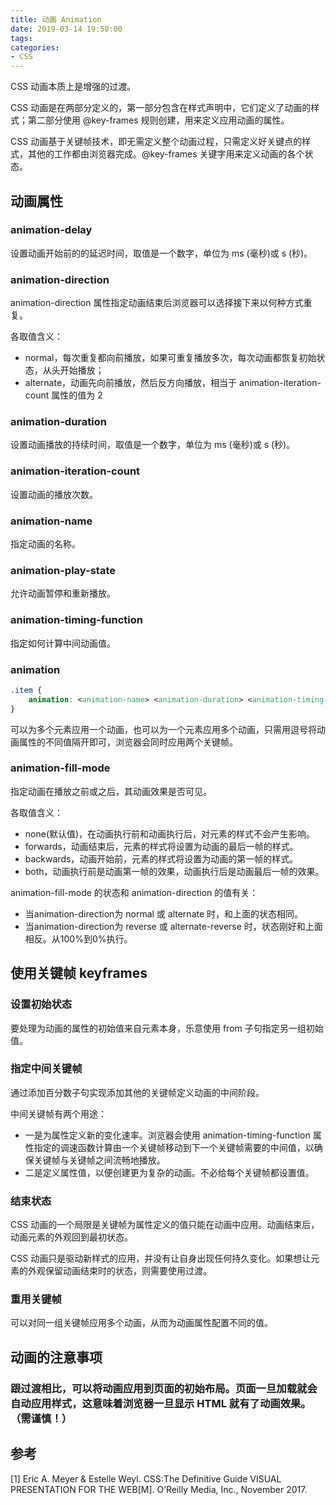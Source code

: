 ```yaml
---
title: 动画 Animation
date: 2019-03-14 19:50:00
tags:
categories:
- CSS
---
```


CSS 动画本质上是增强的过渡。

CSS 动画是在两部分定义的，第一部分包含在样式声明中，它们定义了动画的样式；第二部分使用 @key-frames 规则创建，用来定义应用动画的属性。

CSS 动画基于关键帧技术，即无需定义整个动画过程，只需定义好关键点的样式，其他的工作都由浏览器完成。@key-frames 关键字用来定义动画的各个状态。

## 动画属性
### animation-delay
设置动画开始前的的延迟时间，取值是一个数字，单位为 ms (毫秒)或 s (秒)。

### animation-direction
animation-direction 属性指定动画结束后浏览器可以选择接下来以何种方式重复。

各取值含义：
- normal，每次重复都向前播放，如果可重复播放多次，每次动画都恢复初始状态，从头开始播放；
- alternate，动画先向前播放，然后反方向播放，相当于 animation-iteration-count 属性的值为 2

### animation-duration
设置动画播放的持续时间，取值是一个数字，单位为 ms (毫秒)或 s (秒)。

### animation-iteration-count
设置动画的播放次数。

### animation-name
指定动画的名称。

### animation-play-state
允许动画暂停和重新播放。

### animation-timing-function
指定如何计算中间动画值。

### animation

```css
.item {
    animation: <animation-name> <animation-duration> <animation-timing-function> <animation-delay> <animation-iteration-count>;
}
```

可以为多个元素应用一个动画，也可以为一个元素应用多个动画，只需用逗号将动画属性的不同值隔开即可，浏览器会同时应用两个关键帧。

### animation-fill-mode
指定动画在播放之前或之后，其动画效果是否可见。 

各取值含义：
- none(默认值)，在动画执行前和动画执行后，对元素的样式不会产生影响。
- forwards，动画结束后，元素的样式将设置为动画的最后一帧的样式。 
- backwards，动画开始前，元素的样式将设置为动画的第一帧的样式。 
- both，动画执行前是动画第一帧的效果，动画执行后是动画最后一帧的效果。

animation-fill-mode 的状态和 animation-direction 的值有关：
- 当animation-direction为 normal 或 alternate 时，和上面的状态相同。 
- 当animation-direction为 reverse 或 alternate-reverse 时，状态刚好和上面相反。从100%到0%执行。



## 使用关键帧 keyframes
### 设置初始状态
要处理为动画的属性的初始值来自元素本身，乐意使用 from 子句指定另一组初始值。

### 指定中间关键帧
通过添加百分数子句实现添加其他的关键帧定义动画的中间阶段。

中间关键帧有两个用途：
- 一是为属性定义新的变化速率。浏览器会使用 animation-timing-function 属性指定的调速函数计算由一个关键帧移动到下一个关键帧需要的中间值，以确保关键帧与关键帧之间流畅地播放。
- 二是定义属性值，以便创建更为复杂的动画。不必给每个关键帧都设置值。

### 结束状态
CSS 动画的一个局限是关键帧为属性定义的值只能在动画中应用。动画结束后，动画元素的外观回到最初状态。

CSS 动画只是驱动新样式的应用，并没有让自身出现任何持久变化。如果想让元素的外观保留动画结束时的状态，则需要使用过渡。

### 重用关键帧
可以对同一组关键帧应用多个动画，从而为动画属性配置不同的值。


## 动画的注意事项
### 跟过渡相比，可以将动画应用到页面的初始布局。页面一旦加载就会自动应用样式，这意味着浏览器一旦显示 HTML 就有了动画效果。（需谨慎！）





## 参考
[1] Eric A. Meyer & Estelle Weyl. CSS:The Definitive Guide VISUAL PRESENTATION FOR THE WEB[M]. O’Reilly Media, Inc., November 2017.

